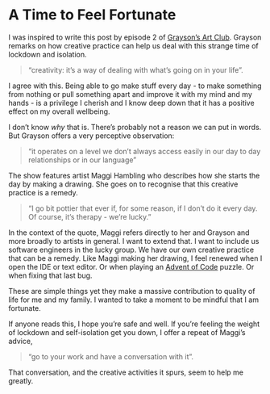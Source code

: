 A Time to Feel Fortunate
========================

I was inspired to write this post by episode 2 of [Grayson’s Art Club](https://www.channel4.com/programmes/graysons-art-club). Grayson remarks on how creative practice can help us deal with this strange time of lockdown and isolation.

> “creativity: it’s a way of dealing with what’s going on in your life”.

I agree with this. Being able to go make stuff every day - to make something from nothing or pull something apart and improve it with my mind and my hands - is a privilege I cherish and I know deep down that it has a positive effect on my overall wellbeing.

I don’t know _why_ that is. There’s probably not a reason we can put in words. But Grayson offers a very perceptive observation:

> “it operates on a level we don’t always access easily in our day to day relationships or in our language”

The show features artist Maggi Hambling who describes how she starts the day by making a drawing. She goes on to recognise that this creative practice is a remedy.

> “I go bit pottier that ever if, for some reason, if I don’t do it every day. Of course, it’s therapy - we’re lucky.”

In the context of the quote, Maggi refers directly to her and Grayson and more broadly to artists in general. I want to extend that. I want to include us software engineers in the lucky group. We have our own creative practice that can be a remedy. Like Maggi making her drawing, I feel renewed when I open the IDE or text editor. Or when playing an [Advent of Code](https://adventofcode.com/) puzzle. Or when fixing that last bug. 

These are simple things yet they make a massive contribution to quality of life for me and my family. I wanted to take a moment to be mindful that I am fortunate.

If anyone reads this, I hope you’re safe and well. If you’re feeling the weight of lockdown and self-isolation get you down, I offer a repeat of Maggi’s advice,

> “go to your work and have a conversation with it”.

That conversation, and the creative activities it spurs, seem to help me greatly.
